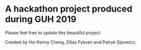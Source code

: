 # A hackathon project produced during GUH 2019

Please feel free to update this beautiful project. 

Created by Hoi Kenny Cheng, Ellias Fyksen and Patryk Sipowicz. 
